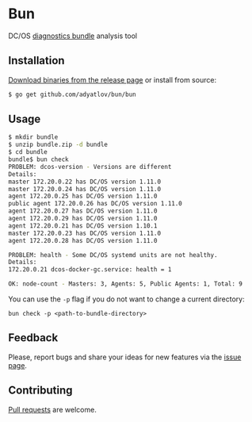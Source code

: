 # Bun

DC/OS [diagnostics bundle](https://docs.mesosphere.com/1.11/cli/command-reference/dcos-node/dcos-node-diagnostics-create/) analysis tool

## Installation

[Download binaries from the release page](https://github.com/adyatlov/bun/releases) or install from source:

```bash
$ go get github.com/adyatlov/bun/bun
```

## Usage

```bash
$ mkdir bundle
$ unzip bundle.zip -d bundle
$ cd bundle
bundle$ bun check
PROBLEM: dcos-version - Versions are different
Details:
master 172.20.0.22 has DC/OS version 1.11.0
master 172.20.0.24 has DC/OS version 1.11.0
agent 172.20.0.25 has DC/OS version 1.11.0
public agent 172.20.0.26 has DC/OS version 1.11.0
agent 172.20.0.27 has DC/OS version 1.11.0
agent 172.20.0.29 has DC/OS version 1.11.0
agent 172.20.0.21 has DC/OS version 1.10.1
master 172.20.0.23 has DC/OS version 1.11.0
agent 172.20.0.28 has DC/OS version 1.11.0

PROBLEM: health - Some DC/OS systemd units are not healthy.
Details:
172.20.0.21 dcos-docker-gc.service: health = 1

OK: node-count - Masters: 3, Agents: 5, Public Agents: 1, Total: 9
```

You can use the `-p` flag if you do not want to change a current directory: 

```
bun check -p <path-to-bundle-directory>
```

## Feedback

Please, report bugs and share your ideas for new features via the [issue page](https://github.com/adyatlov/bun/issues).

## Contributing

[Pull requests](https://github.com/adyatlov/bun/pulls) are welcome.
